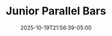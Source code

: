 ---
weight: 600
title: "Junior Parallel Bars"
description: "2025 parallel scores for all meets"
icon: "article"
date: "2025-10-19T21:56:39-05:00"
lastmod: "2025-10-19T21:56:39-05:00"
draft: false
toc: true
---
